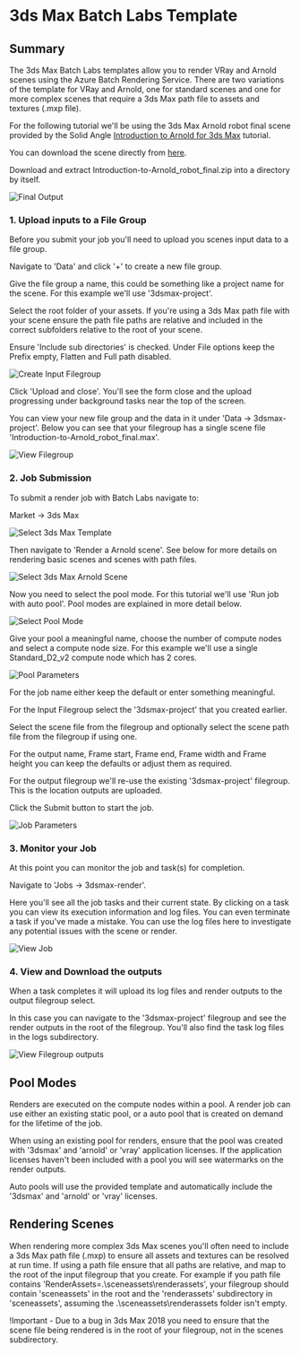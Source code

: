 
# 3ds Max Batch Labs Template

## Summary

The 3ds Max Batch Labs templates allow you to render VRay and Arnold scenes using the Azure Batch Rendering Service.  There are two variations of the template for VRay and Arnold, one for standard scenes and one for more complex scenes that require a 3ds Max path file to assets and textures (.mxp file).

For the following tutorial we'll be using the 3ds Max Arnold robot final scene provided by the Solid Angle [Introduction to Arnold for 3ds Max](https://support.solidangle.com/display/A5AF3DSUG/Introduction+to+Arnold+for+3ds+Max) tutorial.

You can download the scene directly from [here](https://support.solidangle.com/download/attachments/40665256/Introduction-to-Arnold_robot_final.zip?version=1&modificationDate=1490281794000&api=v2).

Download and extract Introduction-to-Arnold_robot_final.zip into a directory by itself.

![Final Output](images/FinalOutput.jpg)


### 1. Upload inputs to a File Group

Before you submit your job you'll need to upload you scenes input data to a file group.  

Navigate to 'Data' and click '+' to create a new file group.

Give the file group a name, this could be something like a project name for the scene.  For this example we'll use '3dsmax-project'.

Select the root folder of your assets.  If you're using a 3ds Max path file with your scene ensure the path file paths are relative and included in the correct subfolders relative to the root of your scene.

Ensure 'Include sub directories' is checked.  Under File options keep the Prefix empty, Flatten and Full path disabled.

![Create Input Filegroup](images/CreateFilegroup.png)

Click 'Upload and close'.  You'll see the form close and the upload progressing under background tasks near the top of the screen.

You can view your new file group and the data in it under 'Data -> 3dsmax-project'.  Below you can see that your filegroup has a single scene file 'Introduction-to-Arnold_robot_final.max'.

![View Filegroup](images/ViewFilegroupInputs.png)

### 2. Job Submission

To submit a render job with Batch Labs navigate to:

Market -> 3ds Max

![Select 3ds Max Template](images/Market3dsMax.png)

Then navigate to 'Render a Arnold scene'.  See below for more details on rendering basic scenes and scenes with path files.

![Select 3ds Max Arnold Scene](images/Market3dsMax-Arnold.png)

Now you need to select the pool mode.  For this tutorial we'll use 'Run job with auto pool'.  Pool modes are explained in more detail below.

![Select Pool Mode](images/Market3dsMax-PoolInput.png)

Give your pool a meaningful name, choose the number of compute nodes and select a compute node size.  For this example we'll use a single Standard_D2_v2 compute node which has 2 cores.

![Pool Parameters](images/Market3dsMax-PoolInput.png)

For the job name either keep the default or enter something meaningful.

For the Input Filegroup select the '3dsmax-project' that you created earlier.

Select the scene file from the filegroup and optionally select the scene path file from the filegroup if using one.

For the output name, Frame start, Frame end, Frame width and Frame height you can keep the defaults or adjust them as required.

For the output filegroup we'll re-use the existing '3dsmax-project' filegroup.  This is the location outputs are uploaded.

Click the Submit button to start the job.

![Job Parameters](images/Market3dsMax-JobInput.png)

### 3. Monitor your Job

At this point you can monitor the job and task(s) for completion.

Navigate to 'Jobs -> 3dsmax-render'.

Here you'll see all the job tasks and their current state.  By clicking on a task you can view its execution information and log files.  You can even terminate a task if you've made a mistake.  You can use the log files here to investigate any potential issues with the scene or render.

![View Job](images/ViewJob.png)

### 4. View and Download the outputs

When a task completes it will upload its log files and render outputs to the output filegroup select.

In this case you can navigate to the '3dsmax-project' filegroup and see the render outputs in the root of the filegroup.  You'll also find the task log files in the logs subdirectory.

![View Filegroup outputs](images/ViewFilegroupOutputs.png)

## Pool Modes

Renders are executed on the compute nodes within a pool.  A render job can use either an existing static pool, or a auto pool that is created on demand for the lifetime of the job.

When using an existing pool for renders, ensure that the pool was created with '3dsmax' and 'arnold' or 'vray' application licenses.  If the application licenses haven't been included with a pool you will see watermarks on the render outputs.

Auto pools will use the provided template and automatically include the '3dsmax' and 'arnold' or 'vray' licenses.


## Rendering Scenes

When rendering more complex 3ds Max scenes you'll often need to include a 3ds Max path file (.mxp) to ensure all assets and textures can be resolved at run time.  If using a path file ensure that all paths are relative, and map to the root of the input filegroup that you create.  For example if you path file contains 'RenderAssets=.\sceneassets\renderassets', your filegroup should contain 'sceneassets' in the root and the 'renderassets' subdirectory in 'sceneassets', assuming the .\sceneassets\renderassets folder isn't empty.

!Important - Due to a bug in 3ds Max 2018 you need to ensure that the scene file being rendered is in the root of your filegroup, not in the scenes subdirectory.
